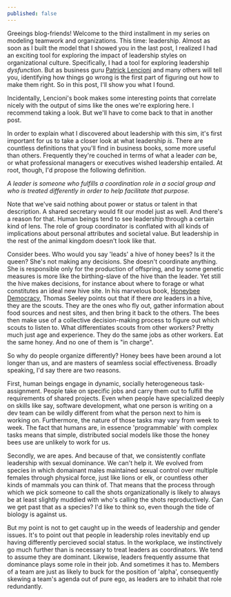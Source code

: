 ```yaml
---
published: false
---
```

Greeings blog-friends! Welcome to the third installment in my series on modeling teamwork and organizations. This time: leadership. Almost as soon as I built the model that I showed you in the last post, I realized I had an exciting tool for exploring the impact of leadership styles on organizational culture. Specifically, I had a tool for exploring leadership _dysfunction_. But as business guru [Patrick Lencioni](https://www.tablegroup.com/books/dysfunctions) and many others will tell you, identifying how things go wrong is the first part of figuring out how to make them right. So in this post, I'll show you what I found.

Incidentally, Lencioni's book makes some interesting points that correlate nicely with the output of sims like the ones we're exploring here. I recommend taking a look. But we'll have to come back to that in another post. 

In order to explain what I discovered about leadership with this sim, it's first important for us to take a closer look at what leadership _is_. There are countless definitions that you'll find in business books, some more useful than others. Frequently they're couched in terms of what a leader _can_ be, or what professional managers or executives wished leadership entailed. At root, though, I'd propose the following definition. 

_A leader is someone who fulfills a coordination role in a social group and who is treated differently in order to help facilitate that purpose._

Note that we've said nothing about power or status or talent in that description. A shared secretary would fit our model just as well. And there's a reason for that. Human beings tend to see leadership through a certain kind of lens. The role of group coordinator is conflated with all kinds of implications about personal attributes and societal value. But leadership in the rest of the animal kingdom doesn't look like that. 

Consider bees. Who would you say 'leads' a hive of honey bees? Is it the queen? She's not making any decisions. She doesn't coordinate anything. She is responsible only for the production of offspring, and by some genetic measures is more like the birthing-slave of the hive than the leader. Yet still the hive makes decisions, for instance about where to forage or what constitutes an ideal new hive site. In his marvelous book, [Honeybee Democracy](https://www.amazon.com/Honeybee-Democracy-Thomas-D-Seeley/dp/0691147213), Thomas Seeley points out that if there _are_ leaders in a hive, they are the scouts. They are the ones who fly out, gather information about food sources and nest sites, and then bring it back to the others. The bees then make use of a collective decision-making process to figure out which scouts to listen to. What differentiates scouts from other workers? Pretty much just age and experience. They do the same jobs as other workers. Eat the same honey. And no one of them is "in charge".

So why do people organize differently? Honey bees have been around a lot longer than us, and are masters of seamless social effectiveness. Broadly speaking, I'd say there are two reasons. 

First, human beings engage in dynamic, socially heterogeneous task-assignment. People take on specific jobs and carry them out to fulfill the requirements of shared projects. Even when people have specialized deeply on skills like say, software development, what one person is writing on a dev team can be wildly different from what the person next to him is working on. Furthermore, the nature of those tasks may vary from week to week. The fact that humans are, in essence 'programmable' with complex tasks means that simple, distributed social models like those the honey bees use are unlikely to work for us.

Secondly, we are apes. And because of that, we consistently conflate leadership with sexual dominance. We can't help it. We evolved from species in which domainant males maintained sexual control over multiple females through physical force, just like lions or elk, or countless other kinds of mammals you can think of. That means that the process through which we pick someone to call the shots organizationally is likely to always be at least slightly muddied with who's calling the shots reproductively. Can we get past that as a species? I'd like to think so, even though the tide of biology is against us. 

But my point is not to get caught up in the weeds of leadership and gender issues. It's to point out that people in leadership roles inevitably end up having differently percieved social status. In the workplace, we instinctively go much further than is necessary to treat leaders as coordinators. We tend to assume they are dominant. Likewise, leaders frequently assume that dominance plays some role in their job. And sometimes it has to. Members of a team are just as likely to buck for the position of 'alpha', consequently skewing a team's agenda out of pure ego, as leaders are to inhabit that role redundantly. 




